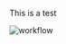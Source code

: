 This is a test

 ![workflow](https://github.com/<jackgrant77-driod>/<seMethods>/actions/workflows/main.yml/badge.svg)

